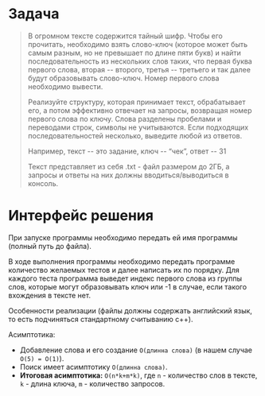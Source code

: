 # Задача

>В огромном тексте содержится тайный шифр. Чтобы его прочитать, необходимо взять слово-ключ (которое может быть самым разным, но не превышает по длине пяти букв) и найти последовательность из нескольких слов таких, что первая буква первого слова, вторая -- второго, третья -- третьего и так далее будут образовывать слово-ключ. Номер первого слова необходимо вывести.
>
>Реализуйте структуру, которая принимает текст, обрабатывает его, а потом эффективно отвечает на запросы, возвращая номер первого слова по ключу. Слова разделены пробелами и переводами строк, символы не учитываются. Если подходящих последовательностей несколько, выведите любой из ответов.
>
>Например, текст -- это задание, ключ -- “чек”, ответ -- 31
>
>Текст представляет из себя .txt - файл размером до 2ГБ, а запросы и ответы на них должны вводиться/выводиться в консоль.

# Интерфейс решения

При запуске программы необходимо передать ей имя программы (полный путь до файла).

В ходе выполнения программы необходимо передать программе количество желаемых тестов и далее написать их по порядку.
Для каждого теста программа выведет индекс первого слова из группы слов, которые могут образовывать ключ или -1 в случае, если такого вхождения в тексте нет.

Особенности реализации (файлы должны содержать английский язык, то есть подчиняться стандартному считыванию с++).

Асимптотика:
* Добавление слова и его создание `O(длинна слова)` (в нашем случае `O(5) = O(1)`).
* Поиск имеет асимптотику `O(длинна слова)`.
* **Итоговая асимптотика:** `O(n*k+m*k)`, где `n` - количество слов в тексте, `k` - длина ключа, `m` - количество запросов.